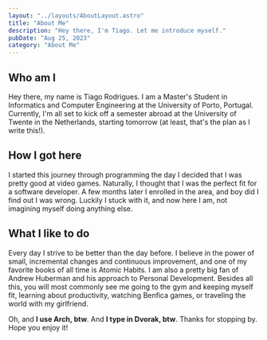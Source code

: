 ```yaml
---
layout: "../layouts/AboutLayout.astro"
title: "About Me"
description: "Hey there, I'm Tiago. Let me introduce myself."
pubDate: "Aug 25, 2023"
category: "About Me"
---
```


## Who am I

Hey there, my name is Tiago Rodrigues. I am a Master's Student in Informatics and Computer Engineering at the University of Porto, Portugal. Currently, I'm all set to kick off a semester abroad at the University of Twente in the Netherlands, starting tomorrow (at least, that's the plan as I write this!).

## How I got here

I started this journey through programming the day I decided that I was pretty good at video games. Naturally, I thought that I was the perfect fit for a software developer. A few months later I enrolled in the area, and boy did I find out I was wrong. Luckily I stuck with it, and now here I am, not imagining myself doing anything else.

## What I like to do

Every day I strive to be better than the day before. I believe in the power of small, incremental changes and continuous improvement, and one of my favorite books of all time is Atomic Habits. I am also a pretty big fan of Andrew Huberman and his approach to Personal Development. Besides all this, you will most commonly see me going to the gym and keeping myself fit, learning about productivity, watching Benfica games, or traveling the world with my girlfriend.

Oh, and **I use Arch, btw**. And **I type in Dvorak, btw**. Thanks for stopping by. Hope you enjoy it!
